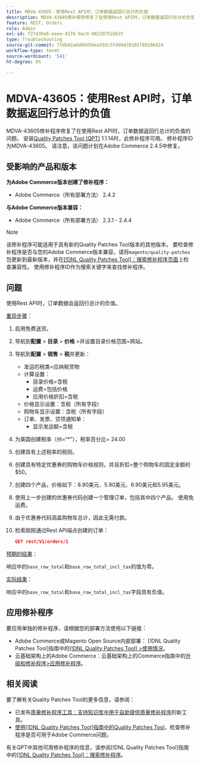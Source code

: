 ```yaml
---
title: MDVA-43605：使用Rest API时，订单数据返回行总计的负值
description: MDVA-43605修补程序修复了在使用Rest API时，订单数据返回行总计的负值的问题。 安装[Quality Patches Tool (QPT)](https://experienceleague.adobe.com/en/docs/commerce-operations/tools/quality-patches-tool/quality-patches-tool-to-self-serve-quality-patches) 1.1.14后，即可使用此修补程序。 修补程序ID为MDVA-43605。 请注意，该问题计划在Adobe Commerce 2.4.5中修复。
feature: REST, Orders
role: Admin
exl-id: f27439a6-eeee-4176-9ac9-98220752db3f
type: Troubleshooting
source-git-commit: 7fdb02a6d89d50ea593c5fd99d78101f89198424
workflow-type: tm+mt
source-wordcount: '541'
ht-degree: 0%

---
```


# MDVA-43605：使用Rest API时，订单数据返回行总计的负值

MDVA-43605修补程序修复了在使用Rest API时，订单数据返回行总计的负值的问题。 安装[Quality Patches Tool (QPT)](https://experienceleague.adobe.com/en/docs/commerce-operations/tools/quality-patches-tool/quality-patches-tool-to-self-serve-quality-patches) 1.1.14时，此修补程序可用。 修补程序ID为MDVA-43605。 请注意，该问题计划在Adobe Commerce 2.4.5中修复。

## 受影响的产品和版本

**为Adobe Commerce版本创建了修补程序：**

* Adobe Commerce（所有部署方法） 2.4.2

**与Adobe Commerce版本兼容：**

* Adobe Commerce（所有部署方法） 2.3.1 - 2.4.4

>[!NOTE]
>
>该修补程序可能适用于具有新的Quality Patches Tool版本的其他版本。 要检查修补程序是否与您的Adobe Commerce版本兼容，请将`magento/quality-patches`包更新到最新版本，并在[[!DNL Quality Patches Tool]：搜索修补程序页面](https://experienceleague.adobe.com/en/docs/commerce-operations/tools/quality-patches-tool/quality-patches-tool-to-self-serve-quality-patches)上检查兼容性。 使用修补程序ID作为搜索关键字来查找修补程序。

## 问题

使用Rest API时，订单数据会返回行总计的负值。

<u>重现步骤</u>：

1. 启用免费送货。
1. 导航到&#x200B;**配置** > **目录** > **价格** >并设置目录价格范围=网站。
1. 导航到&#x200B;**配置** > **销售** > **税**&#x200B;并更新：
   * 发运的税类=应纳税货物
   * 计算设置：
      * 目录价格=含税
      * 运费=包括价格
      * 应用价格折扣=含税
   * 价格显示设置：含税（所有字段）
   * 购物车显示设置：含税（所有字段）
   * 订单、发票、贷项通知单：
      * 显示发运额=含税
1. 为美国创建税率（州=“*”），税率百分比= 24.00
1. 创建具有上述税率的税则。
1. 创建具有特定优惠券的购物车价格规则，并且折扣=整个购物车的固定金额的$50。
1. 创建四个产品，价格如下：8.90美元、5.90美元、6.90美元和5.95美元。
1. 使用上一步创建的优惠券代码创建一个管理订单，包括其中四个产品。 使用免运费。
1. 由于优惠券代码涵盖购物车总计，因此无需付款。
1. 检索刚刚通过Rest API端点创建的订单：

   ```json
   GET rest/V1/orders/1
   ```

<u>预期的结果</u>：

响应中的`base_row_total`和`base_row_total_incl_tax`的值为零。

<u>实际结果</u>：

响应中的`base_row_total`和`base_row_total_incl_tax`字段具有负值。

## 应用修补程序

要应用单独的修补程序，请根据您的部署方法使用以下链接：

* Adobe Commerce或Magento Open Source内部部署： [!DNL Quality Patches Tool]指南中的[[!DNL Quality Patches Tool] >使用情况](/help/tools/quality-patches-tool/usage.md)。
* 云基础架构上的Adobe Commerce：云基础架构上的Commerce指南中的[升级和修补程序>应用修补程序](https://experienceleague.adobe.com/docs/commerce-cloud-service/user-guide/develop/upgrade/apply-patches.html)。

## 相关阅读

要了解有关Quality Patches Tool的更多信息，请参阅：

* 已发布[质量修补程序工具：支持知识库中用于自助提供质量修补程序](https://experienceleague.adobe.com/en/docs/commerce-operations/tools/quality-patches-tool/quality-patches-tool-to-self-serve-quality-patches)的新工具。
* [使用[!DNL Quality Patches Tool]指南中的Quality Patches Tool](/help/tools/quality-patches-tool/patches-available-in-qpt/check-patch-for-magento-issue-with-magento-quality-patches.md)，检查修补程序是否可用于Adobe Commerce问题。

有关QPT中其他可用修补程序的信息，请参阅[!DNL Quality Patches Tool]指南中的[[!DNL Quality Patches Tool]：搜索修补程序](https://experienceleague.adobe.com/tools/commerce-quality-patches/index.html)。
